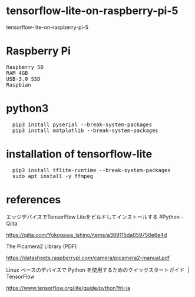 # tensorflow-lite-on-raspberry-pi-5
tensorflow-lite-on-raspberry-pi-5

# Raspberry Pi
<pre>
Raspberry 5B
RAM 4GB
USB-3.0 SSD
Raspbian
</pre>

# python3
<pre>
  pip3 install pyserial --break-system-packages
  pip3 install matplotlib --break-system-packages
</pre>

# installation of tensorflow-lite
<pre>
  pip3 install tflite-runtime --break-system-packages
  sudo apt install -y ffmpeg
</pre>

# references

エッジデバイスでTensorFlow Liteをビルドしてインストールする #Python - Qiita

https://qiita.com/Yokogawa_Ishino/items/a389115da059756e6e4d

The Picamera2 Library (PDF)

https://datasheets.raspberrypi.com/camera/picamera2-manual.pdf

Linux ベースのデバイスで Python を使用するためのクイックスタートガイド  |  TensorFlow

https://www.tensorflow.org/lite/guide/python?hl=ja
